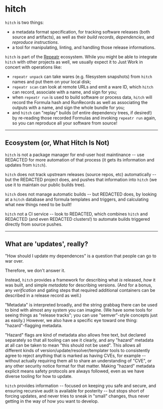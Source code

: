 hitch
=====

`hitch` is two things:

- a metadata format specification, for tracking software releases (both source and artifacts), as well as their *build records*, *dependencies*, and *reproduce instructions*.
- a tool for manipulating, linting, and handling those release informations.

`hitch` is part of the [Repeatr](https://github.com/polydawn/repeatr) ecosystem.
While you might be able to integrate `hitch` with other projects as well, we usually expect it to Just Work in concert with operations like:

- `repeatr unpack` can take wares (e.g. filesystem snapshots) from `hitch` names and put them on your local disk;
- `repeatr scan` can look at remote URLs and emit a ware ID, which `hitch` can record, associate with a name, and sign for you;
- when `repeatr run` is used to build software or process data, `hitch` will record the Formula hash and RunRecords as well as associating the outputs with a name, and sign the whole bundle for you;
- and `hitch` can "replay" builds (of entire dependency trees, if desired!) by re-reading those recorded Formulas and invoking `repeatr run` again, so you can reproduce all your software from source!

---

Ecosystem (or, What Hitch Is Not)
---------------------------------

`hitch` is not a package manager for end-user host maintinance -- use REDACTED for more automation of that process (it gets its information and updates from `hitch`).

`hitch` does not track upstream releases (source repos, etc) automatically -- but the REDACTED project does, and pushes that information into `hitch` (we use it to maintain our public builds tree).

`hitch` does not manage automatic builds -- but REDACTED does, by looking at a `hitch` database and formula templates and triggers, and calculating what new things need to be built!

`hitch` not a CI service -- look to REDACTED, which combines `hitch` and REDACTED (and even REDACTED clusters!) to automate builds triggered directly from source pushes.

---

What are 'updates', really?
---------------------------


"How should I update my dependences" is a question that people can go to war over.

Therefore, we don't answer it.

Instead, `hitch` provides a framework for describing what *is* released, *how* it was built, and simple *metadata* for describing versions.
(And for a bonus, any *verification* and gating steps that required additional containers can be described in a release record as well.)

"Metadata" is interpreted broadly, and the string grabbag there can be used to bind with almost any system you can imagine.
(We have some tools for seeing things as "release tracks"; you can use "semver"-style concepts just as easily.)
However, we also have a specific eye toward one thing: "hazard"-flagging metadata.

"Hazard" flags are kind of metadata also allows free text,
but declared separately so that all tooling can see it clearly, and any "hazard" metadata at all can be taken to mean "this should not be used".
This allows all different kinds of version/update/resolver/templater tools to consistently agree to reject anything that is marked as having CVEs, for example --
without actually requiring them all to share an understanding of "CVE", or any other security notice format for that matter.
Making "hazard" metadata explicit means safety protocols are always followed, even as we have diverse tooling for how to update.

`hitch` provides information --
focused on keeping you safe and secure,
and ensuring recursive audit is available for posterity --
but stops short of forcing updates, and never tries to sneak in "small" changes, thus never getting in the way of how you want to develop.
